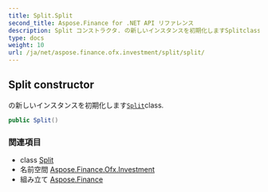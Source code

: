 ```yaml
---
title: Split.Split
second_title: Aspose.Finance for .NET API リファレンス
description: Split コンストラクタ. の新しいインスタンスを初期化しますSplitclass.
type: docs
weight: 10
url: /ja/net/aspose.finance.ofx.investment/split/split/
---
```

## Split constructor

の新しいインスタンスを初期化します[`Split`](../)class.

```csharp
public Split()
```

### 関連項目

* class [Split](../)
* 名前空間 [Aspose.Finance.Ofx.Investment](../../split/)
* 組み立て [Aspose.Finance](../../../)


